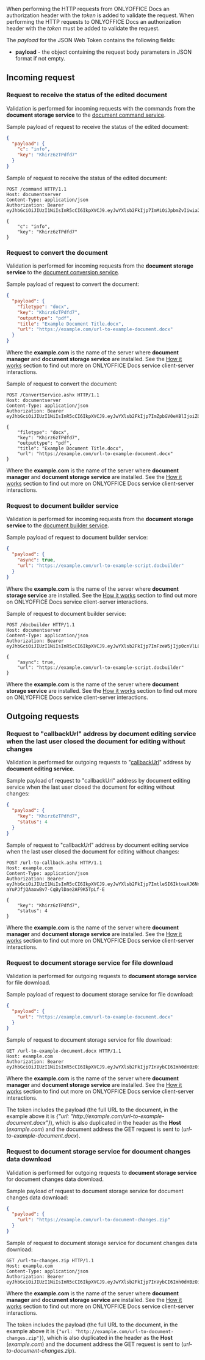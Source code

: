 When performing the HTTP requests from ONLYOFFICE Docs an authorization header with the *token* is added to validate the request. When performing the HTTP requests to ONLYOFFICE Docs an authorization header with the *token* must be added to validate the request.

The *payload* for the JSON Web Token contains the following fields:

- **payload** - the object containing the request body parameters in JSON format if not empty.

## Incoming request

### Request to receive the status of the edited document

Validation is performed for incoming requests with the commands from the **document storage service** to the [document command service](../../../Command%20service/index.md).

Sample payload of request to receive the status of the edited document:

  ``` json
  {
    "payload": {
      "c": "info",
      "key": "Khirz6zTPdfd7"
    }
  }
  ```

Sample of request to receive the status of the edited document:

``` http
POST /command HTTP/1.1
Host: documentserver
Content-Type: application/json
Authorization: Bearer eyJhbGciOiJIUzI1NiIsInR5cCI6IkpXVCJ9.eyJwYXlsb2FkIjp7ImMiOiJpbmZvIiwia2V5IjoiS2hpcno2elRQZGZkNyJ9fQ.hGQ8kquQWpg4MQYiSYaIzik0wotP1coAop6QfLruenA

{
    "c": "info",
    "key": "Khirz6zTPdfd7"
}
```

### Request to convert the document

Validation is performed for incoming requests from the **document storage service** to the [document conversion service](../../../Conversion%20API/index.md).

Sample payload of request to convert the document:

  ``` json
  {
    "payload": {
      "filetype": "docx",
      "key": "Khirz6zTPdfd7",
      "outputtype": "pdf",
      "title": "Example Document Title.docx",
      "url": "https://example.com/url-to-example-document.docx"
    }
  }
  ```

Where the **example.com** is the name of the server where **document manager** and **document storage service** are installed. See the [How it works](../../../../Get%20Started/How%20It%20Works/index.md) section to find out more on ONLYOFFICE Docs service client-server interactions.

Sample of request to convert the document:

``` http
POST /ConvertService.ashx HTTP/1.1
Host: documentserver
Content-Type: application/json
Authorization: Bearer eyJhbGciOiJIUzI1NiIsInR5cCI6IkpXVCJ9.eyJwYXlsb2FkIjp7ImZpbGV0eXBlIjoiZG9jeCIsImtleSI6IktoaXJ6NnpUUGRmZDciLCJvdXRwdXR0eXBlIjoicGRmIiwidGl0bGUiOiJFeGFtcGxlIERvY3VtZW50IFRpdGxlLmRvY3giLCJ1cmwiOiJodHRwOi8vZXhhbXBsZS5jb20vdXJsLXRvLWV4YW1wbGUtZG9jdW1lbnQuZG9jeCJ9fQ.Ec50Gvafu4niR2I1LPgETn1jkvvs1wKm0YeeI1RbRQs

{
    "filetype": "docx",
    "key": "Khirz6zTPdfd7",
    "outputtype": "pdf",
    "title": "Example Document Title.docx",
    "url": "https://example.com/url-to-example-document.docx"
}
```

Where the **example.com** is the name of the server where **document manager** and **document storage service** are installed. See the [How it works](../../../../Get%20Started/How%20It%20Works/index.md) section to find out more on ONLYOFFICE Docs service client-server interactions.

### Request to document builder service

Validation is performed for incoming requests from the **document storage service** to the [document builder service](../../../Document%20Builder%20API/index.md).

Sample payload of request to document builder service:

  ``` json
  {
    "payload": {
      "async": true,
      "url": "https://example.com/url-to-example-script.docbuilder"
    }
  }
  ```

Where the **example.com** is the name of the server where **document storage service** are installed. See the [How it works](../../../../Get%20Started/How%20It%20Works/index.md) section to find out more on ONLYOFFICE Docs service client-server interactions.

Sample of request to document builder service:

``` http
POST /docbuilder HTTP/1.1
Host: documentserver
Content-Type: application/json
Authorization: Bearer eyJhbGciOiJIUzI1NiIsInR5cCI6IkpXVCJ9.eyJwYXlsb2FkIjp7ImFzeW5jIjp0cnVlLCJ1cmwiOiJodHRwczovL2V4YW1wbGUuY29tL3VybC10by1leGFtcGxlLXNjcmlwdC5kb2NidWlsZGVyIn19.JpHp_TB3XDacAhTTB4I0CE7SIESSE9aQUGDulbpYKTE

{
    "async": true,
    "url": "https://example.com/url-to-example-script.docbuilder"
}
```

Where the **example.com** is the name of the server where **document storage service** are installed. See the [How it works](../../../../Get%20Started/How%20It%20Works/index.md) section to find out more on ONLYOFFICE Docs service client-server interactions.

## Outgoing requests

### Request to "callbackUrl" address by document editing service when the last user closed the document for editing without changes

Validation is performed for outgoing requests to "[callbackUrl](../../../../Usage%20API/Config/Editor/index.md#callbackurl)" address by **document editing service**.

Sample payload of request to "callbackUrl" address by document editing service when the last user closed the document for editing without changes:

  ``` json
  {
    "payload": {
      "key": "Khirz6zTPdfd7",
      "status": 4
    }
  }
  ```

Sample of request to "callbackUrl" address by document editing service when the last user closed the document for editing without changes:

``` http
POST /url-to-callback.ashx HTTP/1.1
Host: example.com
Content-Type: application/json
Authorization: Bearer eyJhbGciOiJIUzI1NiIsInR5cCI6IkpXVCJ9.eyJwYXlsb2FkIjp7ImtleSI6IktoaXJ6NnpUUGRmZDciLCJzdGF0dXMiOjR9fQ.MfVoGT-aYuPJfjQAaxwBv7-CqBylDae2AF9K5TpLf-E

{
    "key": "Khirz6zTPdfd7",
    "status": 4
}
```

Where the **example.com** is the name of the server where **document manager** and **document storage service** are installed. See the [How it works](../../../../Get%20Started/How%20It%20Works/index.md) section to find out more on ONLYOFFICE Docs service client-server interactions.

### Request to document storage service for file download

Validation is performed for outgoing requests to **document storage service** for file download.

Sample payload of request to document storage service for file download:

  ``` json
  {
    "payload": {
      "url": "https://example.com/url-to-example-document.docx"
    }
  }
  ```

Sample of request to document storage service for file download:

``` http
GET /url-to-example-document.docx HTTP/1.1
Host: example.com
Authorization: Bearer eyJhbGciOiJIUzI1NiIsInR5cCI6IkpXVCJ9.eyJwYXlsb2FkIjp7InVybCI6Imh0dHBzOi8vZXhhbXBsZS5jb20vdXJsLXRvLWV4YW1wbGUtZG9jdW1lbnQuZG9jeCJ9fQ.DnhdBVtn8sFo9Adfl6GuT_v53NVV5cQ0Vi9c8xRzrjs
```

Where the **example.com** is the name of the server where **document manager** and **document storage service** are installed. See the [How it works](../../../../Get%20Started/How%20It%20Works/index.md) section to find out more on ONLYOFFICE Docs service client-server interactions.

The token includes the payload (the full URL to the document, in the example above it is *{"url: "http\://example.com/url-to-example-document.docx"}*), which is also duplicated in the header as the **Host** (*example.com*) and the document address the GET request is sent to (*url-to-example-document.docx*).

### Request to document storage service for document changes data download

Validation is performed for outgoing requests to **document storage service** for document changes data download.

Sample payload of request to document storage service for document changes data download:

  ``` json
  {
    "payload": {
      "url": "https://example.com/url-to-document-changes.zip"
    }
  }
  ```

Sample of request to document storage service for document changes data download:

``` http
GET /url-to-changes.zip HTTP/1.1
Host: example.com
Content-Type: application/json
Authorization: Bearer eyJhbGciOiJIUzI1NiIsInR5cCI6IkpXVCJ9.eyJwYXlsb2FkIjp7InVybCI6Imh0dHBzOi8vZXhhbXBsZS5jb20vdXJsLXRvLWRvY3VtZW50LWNoYW5nZXMuemlwIn19.4CJ4F8x7VDMW72ss9VnIYGIwjRpBMYBBRXZ5aX2r2Y4
```

Where the **example.com** is the name of the server where **document manager** and **document storage service** are installed. See the [How it works](../../../../Get%20Started/How%20It%20Works/index.md) section to find out more on ONLYOFFICE Docs service client-server interactions.

The token includes the payload (the full URL to the document, in the example above it is `{"url: "http://example.com/url-to-document-changes.zip"}`), which is also duplicated in the header as the **Host** (*example.com*) and the document address the GET request is sent to (*url-to-document-changes.zip*).
